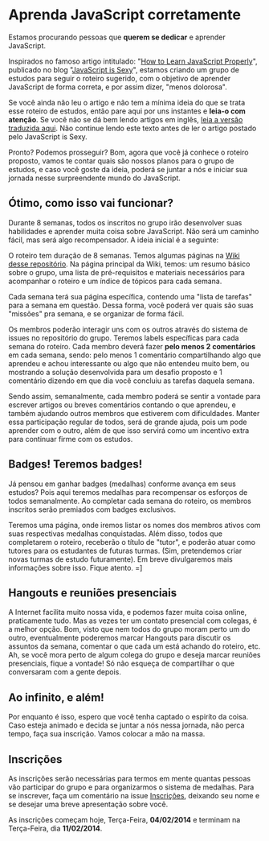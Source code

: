 # Aprenda JavaScript corretamente

Estamos procurando pessoas que **querem se dedicar** e aprender JavaScript.

Inspirados no famoso artigo intitulado: "[How to Learn JavaScript Properly](http://javascriptissexy.com/how-to-learn-javascript-properly/)", publicado no blog "[JavaScript is Sexy](http://javascriptissexy.com/)", estamos criando um grupo de estudos para seguir o roteiro sugerido, com o objetivo de aprender JavaScript de forma correta, e por assim dizer, "menos dolorosa".

Se você ainda não leu o artigo e não tem a mínima ideia do que se trata esse roteiro de estudos, então pare aqui por uns instantes e **leia-o com atenção**. Se você não se dá bem lendo artigos em inglês, [leia a versão traduzida aqui](http://codeinbrasil.wordpress.com/2013/04/28/como-aprender-javascript-corretamente-javascript-is-sexy/). Não continue lendo este texto antes de ler o artigo postado pelo JavaScript is Sexy.

Pronto? Podemos prosseguir? Bom, agora que você já conhece o roteiro proposto, vamos te contar quais são nossos planos para o grupo de estudos, e caso você goste da ideia, poderá se juntar a nós e iniciar sua jornada nesse surpreendente mundo do JavaScript.

## Ótimo, como isso vai funcionar?

Durante 8 semanas, todos os inscritos no grupo irão desenvolver suas habilidades e aprender muita coisa sobre JavaScript. Não será um caminho fácil, mas será algo recompensador. A ideia inicial é a seguinte:

O roteiro tem duração de 8 semanas. Temos algumas páginas na [Wiki desse repositório](https://github.com/impJS/impAprendaJS/wiki). Na página principal da Wiki, temos: um resumo básico sobre o grupo, uma lista de pré-requisitos e materiais necessários para acompanhar o roteiro e um índice de tópicos para cada semana. 

Cada semana terá sua página específica, contendo uma "lista de tarefas" para a semana em questão. Dessa forma, você poderá ver quais são suas "missões" pra semana, e se organizar de forma fácil.

Os membros poderão interagir uns com os outros através do sistema de issues no repositório do grupo. Teremos labels específicas para cada semana do roteiro. Cada membro deverá fazer **pelo menos 2 comentários** em cada semana, sendo: pelo menos 1 comentário compartilhando algo que aprendeu e achou interessante ou algo que não entendeu muito bem, ou mostrando a solução desenvolvida para um desafio proposto e 1 comentário dizendo em que dia você concluiu as tarefas daquela semana.

Sendo assim, semanalmente, cada membro poderá se sentir a vontade para escrever artigos ou breves comentários contando o que aprendeu, e também ajudando outros membros que estiverem com dificuldades. Manter essa participação regular de todos, será de grande ajuda, pois um pode aprender com o outro, além de que isso servirá como um incentivo extra para continuar firme com os estudos.

## Badges! Teremos badges!

Já pensou em ganhar badges (medalhas) conforme avança em seus estudos? Pois aqui teremos medalhas para recompensar os esforços de todos semanalmente. Ao completar cada semana do roteiro, os membros inscritos serão premiados com badges exclusivos.

Teremos uma página, onde iremos listar os nomes dos membros ativos com suas respectivas medalhas conquistadas. Além disso, todos que completarem o roteiro, receberão o título de "tutor", e poderão atuar como tutores para os estudantes de futuras turmas. (Sim, pretendemos criar novas turmas de estudo futuramente). Em breve divulgaremos mais informações sobre isso. Fique atento. =]

## Hangouts e reuniões presenciais

A Internet facilita muito nossa vida, e podemos fazer muita coisa online, praticamente tudo. Mas as vezes ter um contato presencial com colegas, é a melhor opção. Bom, visto que nem todos do grupo moram perto um do outro, eventualmente poderemos marcar Hangouts para discutir os assuntos da semana, comentar o que cada um está achando do roteiro, etc. Ah, se você mora perto de algum colega do grupo e deseja marcar reuniões presenciais, fique a vontade! Só não esqueça de compartilhar o que conversaram com a gente depois.

## Ao infinito, e além!

Por enquanto é isso, espero que você tenha captado o espiríto da coisa. Caso esteja animado e decida se juntar a nós nessa jornada, não perca tempo, faça sua inscrição. Vamos colocar a mão na massa.

## Inscrições

As inscrições serão necessárias para termos em mente quantas pessoas vão participar do grupo e para organizarmos o sistema de medalhas. Para se inscrever, faça um comentário na issue [Inscrições](https://github.com/impJS/aprenda-js/issues/1), deixando seu nome e se desejar uma breve apresentação sobre você.

As inscrições começam hoje, Terça-Feira, **04/02/2014** e terminam na Terça-Feira, dia **11/02/2014**.